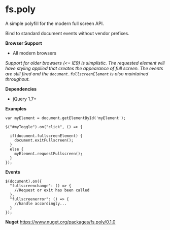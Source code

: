 fs.poly
=======

A simple polyfill for the modern full screen API.

Bind to standard document events without vendor prefixes.

**Browser Support**
 - All modern browsers



*Support for older browsers (<= IE9) is simplistic. The requested element will have styling applied that creates the appearance of full screen. The events are still fired and the `document.fullscreenElement` is also maintained throughout.*

**Dependencies**
 - jQuery 1.7+

**Examples**

    var myElement = document.getElementById('myElement');
    
    $("#myToggle").on("click", () => {
    
      if(document.fullscreenElement) {
        document.exitFullscreen();
      }
      else {
        myElement.requestFullscreen();
      }
    });
    
**Events**
    
    $(document).on({
      "fullscreenchange": () => {
        //Request or exit has been called
      },
      "fullscreenerror": () => {
        //handle accordingly...
      }
    });
    
**Nuget**
https://www.nuget.org/packages/fs.poly/0.1.0

